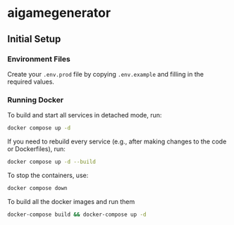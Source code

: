# aigamegenerator

## Initial Setup

### Environment Files
Create your `.env.prod` file by copying `.env.example` and filling in the required values.

### Running Docker
To build and start all services in detached mode, run:

```bash
docker compose up -d
```

If you need to rebuild every service (e.g., after making changes to the code or Dockerfiles), run:

```bash
docker compose up -d --build
```

To stop the containers, use:
```bash
docker compose down
```

To build all the docker images and run them
```bash
docker-compose build && docker-compose up -d
```